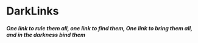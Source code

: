 # DarkLinks

##### One link to rule them all, one link to find them, One link to bring them all, and in the darkness bind them
